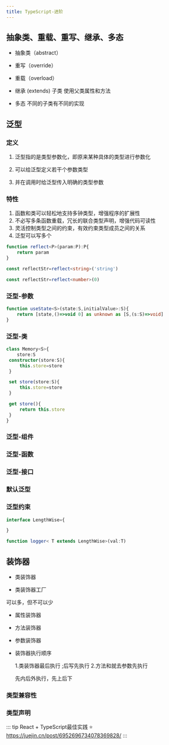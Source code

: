 ```yaml
---
title: TypeScript-进阶
---
```


## 抽象类、重载、重写、继承、多态

- 抽象类（abstract）

- 重写（override）

- 重载（overload）

- 继承 (extends)
  子类 使用父类属性和方法
  
- 多态
  不同的子类有不同的实现

## 泛型

### 定义

1. 泛型指的是类型参数化，即原来某种具体的类型进行参数化

2. 可以给泛型定义若干个参数类型

3. 并在调用时给泛型传入明确的类型参数

### 特性

1. 函数和类可以轻松地支持多钟类型，增强程序的扩展性
2. 不必写多条函数重载，冗长的联合类型声明，增强代码可读性
3. 灵活控制类型之间的约束，有效约束类型成员之间的关系
4. 泛型可以写多个

```ts
function reflect<P>(param:P):P{
    return param
}

const reflectStr=reflect<string>('string')

const reflectStr=reflect<number>(0)
```

### 泛型-参数

```ts
function useState<S>(state:S,initialValue>:S){
    return [state,()=>void 0] as unknown as [S,(s:S)=>void]
}

```

### 泛型-类

```ts
class Memory<S>{
    store:S
 constructor(store:S){
     this.store=store
 }

 set store(store:S){
     this.store=store
 }

 get store(){
     return this.store
 }
}

```

### 泛型-组件

### 泛型-函数

### 泛型-接口

### 默认泛型

### 泛型约束

```ts
interface LengthWise={

}

function logger< T extends LengthWise>(val:T)
```

## 装饰器

- 类装饰器

- 类装饰器工厂

可以多，但不可以少

- 属性装饰器
- 方法装饰器
- 参数装饰器
- 装饰器执行顺序

  1.类装饰器最后执行 ;后写先执行 2.方法和就去参数先执行

  先内后外执行，先上后下

### 类型兼容性

### 类型声明

::: tip
React + TypeScript最佳实践 ⭐️
<https://juejin.cn/post/6952696734078369828/>
:::
